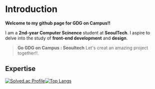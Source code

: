 # Introduction

**Welcome to my github page for GDG on Campus!!**

I am a **2nd-year Computer Scinence** student at **SeoulTech**. I aspire to delve into the study of **front-end development** and **design**.

> **Go GDG on Campus : Seoultech**
> Let's creat an amazing project together!!.

## Expertise

[![Solved.ac Profile](http://mazassumnida.wtf/api/v2/generate_badge?boj=lsi04)](https://solved.ac/lsi04/)[![Top Langs](https://github-readme-stats.vercel.app/api/top-langs/?username=guapa0girl&langs_count=10&layout=compact&theme=default)](https://github.com/guapa0girl/gdg.guapa)
